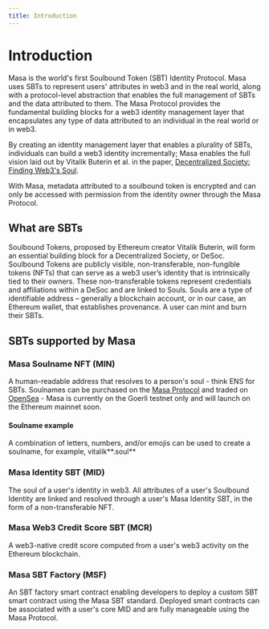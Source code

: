```yaml
---
title: Introduction
---
```


# Introduction

Masa is the world's first Soulbound Token (SBT) Identity Protocol. Masa uses SBTs to represent users' attributes in web3
and in the real world, along with a protocol-level abstraction that enables the full management of SBTs and the data
attributed to them. The Masa Protocol provides the fundamental building blocks for a web3 identity management layer that
encapsulates any type of data attributed to an individual in the real world or in web3.

By creating an identity management layer that enables a plurality of SBTs, individuals can build a web3 identity
incrementally; Masa enables the full vision laid out by Vitalik Buterin et al. in the
paper, [Decentralized Society: Finding Web3's Soul](https://papers.ssrn.com/sol3/papers.cfm?abstract_id=4105763).

With Masa, metadata attributed to a soulbound token is encrypted and can only be accessed with permission from the
identity owner through the Masa Protocol.

## What are SBTs

Soulbound Tokens, proposed by Ethereum creator Vitalik Buterin, will form an essential building block for a
Decentralized Society, or DeSoc. Soulbound Tokens are publicly visible, non-transferable, non-fungible tokens (NFTs)
that can serve as a web3 user’s identity that is intrinsically tied to their owners. These non-transferable tokens
represent credentials and affiliations within a DeSoc and are linked to Souls. Souls are a type of identifiable address
– generally a blockchain account, or in our case, an Ethereum wallet, that establishes provenance. A user can mint and
burn their SBTs.

## SBTs supported by Masa

### Masa Soulname NFT (MIN)

A human-readable address that resolves to a person's soul - think ENS for SBTs. Soulnames can be purchased on
the [Masa Protocol](https://app.masa.finance/) and traded
on [OpenSea](https://testnets.opensea.io/collection/masa-identity-name-v2) - Masa is currently on the Goerli testnet
only and will launch on the Ethereum mainnet soon.

#### Soulname example

A combination of letters, numbers, and/or emojis can be used to create a soulname, for example, vitalik**.soul**

### Masa Identity SBT (MID)

The soul of a user's identity in web3. All attributes of a user's Soulbound Identity are linked and resolved through a
user's Masa Identity SBT, in the form of a non-transferable NFT.

### Masa Web3 Credit Score SBT (MCR)

A web3-native credit score computed from a user's web3 activity on the Ethereum blockchain.

### Masa SBT Factory (MSF)

An SBT factory smart contract enabling developers to deploy a custom SBT smart contract using the Masa SBT standard.
Deployed smart contracts can be associated with a user's core MID and are fully manageable using the Masa Protocol.
